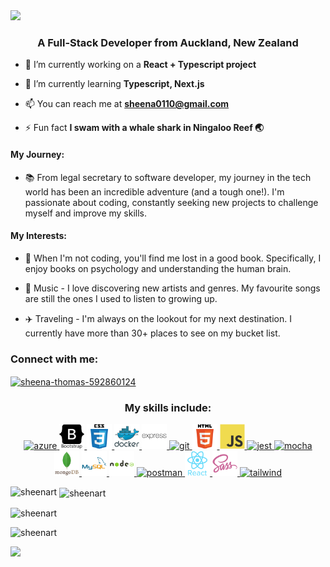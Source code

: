 <img src="https://readme-typing-svg.demolab.com?font=Bree+Serif&size=28&duration=4000&pause=500&color=C1375DEB&background=FCFCFF00&center=true&multiline=true&width=435&height=100&lines=Hello%2C+I'm+Sheena 👋+;Welcome+to+my+Github!"/>
<h3 align="center">A Full-Stack Developer from Auckland, New Zealand</h3>

- 🔭 I’m currently working on a **React + Typescript project**

- 🌱 I’m currently learning **Typescript, Next.js**

- 📫 You can reach me at **sheena0110@gmail.com**

- ⚡ Fun fact **I swam with a whale shark in Ningaloo Reef 🌏**

#### My Journey:

- 📚 From legal secretary to software developer, my journey in the tech world has been an incredible adventure (and a tough one!). I'm passionate about coding, constantly seeking new projects to challenge myself and improve my skills.

#### My Interests:

- 📖 When I'm not coding, you'll find me lost in a good book. Specifically, I enjoy books on psychology and understanding the human brain.

- 🎵 Music - I love discovering new artists and genres. My favourite songs are still the ones I used to listen to growing up.

- ✈️ Traveling - I'm always on the lookout for my next destination. I currently have more than 30+ places to see on my bucket list.

<h3 align="left">Connect with me:</h3>
<p align="left">
<a href="https://linkedin.com/in/sheena-thomas-592860124" target="blank"><img align="center" src="https://raw.githubusercontent.com/rahuldkjain/github-profile-readme-generator/master/src/images/icons/Social/linked-in-alt.svg" alt="sheena-thomas-592860124" height="30" width="40" /></a>
</p>

<h3 align="center">My skills include:</h3>
<p align="center"> <a href="https://azure.microsoft.com/en-in/" target="_blank" rel="noreferrer"> <img src="https://www.vectorlogo.zone/logos/microsoft_azure/microsoft_azure-icon.svg" alt="azure" width="40" height="40"/> </a> <a href="https://getbootstrap.com" target="_blank" rel="noreferrer"> <img src="https://raw.githubusercontent.com/devicons/devicon/master/icons/bootstrap/bootstrap-plain-wordmark.svg" alt="bootstrap" width="40" height="40"/> </a> <a href="https://www.w3schools.com/css/" target="_blank" rel="noreferrer"> <img src="https://raw.githubusercontent.com/devicons/devicon/master/icons/css3/css3-original-wordmark.svg" alt="css3" width="40" height="40"/> </a> <a href="https://www.docker.com/" target="_blank" rel="noreferrer"> <img src="https://raw.githubusercontent.com/devicons/devicon/master/icons/docker/docker-original-wordmark.svg" alt="docker" width="40" height="40"/> </a> <a href="https://expressjs.com" target="_blank" rel="noreferrer"> <img src="https://raw.githubusercontent.com/devicons/devicon/master/icons/express/express-original-wordmark.svg" alt="express" width="40" height="40"/> </a> <a href="https://git-scm.com/" target="_blank" rel="noreferrer"> <img src="https://www.vectorlogo.zone/logos/git-scm/git-scm-icon.svg" alt="git" width="40" height="40"/> </a> <a href="https://www.w3.org/html/" target="_blank" rel="noreferrer"> <img src="https://raw.githubusercontent.com/devicons/devicon/master/icons/html5/html5-original-wordmark.svg" alt="html5" width="40" height="40"/> </a> <a href="https://developer.mozilla.org/en-US/docs/Web/JavaScript" target="_blank" rel="noreferrer"> <img src="https://raw.githubusercontent.com/devicons/devicon/master/icons/javascript/javascript-original.svg" alt="javascript" width="40" height="40"/> </a> <a href="https://jestjs.io" target="_blank" rel="noreferrer"> <img src="https://www.vectorlogo.zone/logos/jestjsio/jestjsio-icon.svg" alt="jest" width="40" height="40"/> </a> <a href="https://mochajs.org" target="_blank" rel="noreferrer"> <img src="https://www.vectorlogo.zone/logos/mochajs/mochajs-icon.svg" alt="mocha" width="40" height="40"/> </a> <a href="https://www.mongodb.com/" target="_blank" rel="noreferrer"> <img src="https://raw.githubusercontent.com/devicons/devicon/master/icons/mongodb/mongodb-original-wordmark.svg" alt="mongodb" width="40" height="40"/> </a> <a href="https://www.mysql.com/" target="_blank" rel="noreferrer"> <img src="https://raw.githubusercontent.com/devicons/devicon/master/icons/mysql/mysql-original-wordmark.svg" alt="mysql" width="40" height="40"/> </a> <a href="https://nodejs.org" target="_blank" rel="noreferrer"> <img src="https://raw.githubusercontent.com/devicons/devicon/master/icons/nodejs/nodejs-original-wordmark.svg" alt="nodejs" width="40" height="40"/> </a> <a href="https://postman.com" target="_blank" rel="noreferrer"> <img src="https://www.vectorlogo.zone/logos/getpostman/getpostman-icon.svg" alt="postman" width="40" height="40"/> </a> <a href="https://reactjs.org/" target="_blank" rel="noreferrer"> <img src="https://raw.githubusercontent.com/devicons/devicon/master/icons/react/react-original-wordmark.svg" alt="react" width="40" height="40"/> </a> <a href="https://sass-lang.com" target="_blank" rel="noreferrer"> <img src="https://raw.githubusercontent.com/devicons/devicon/master/icons/sass/sass-original.svg" alt="sass" width="40" height="40"/> </a> <a href="https://tailwindcss.com/" target="_blank" rel="noreferrer"> <img src="https://www.vectorlogo.zone/logos/tailwindcss/tailwindcss-icon.svg" alt="tailwind" width="40" height="40"/> </a> </p>

<p><img align="left" src="https://github-readme-stats.vercel.app/api/top-langs?username=sheenart&show_icons=true&locale=en&layout=compact" alt="sheenart" /></p>

<p>&nbsp;<img align="center" src="https://github-readme-stats.vercel.app/api?username=sheenart&show_icons=true&locale=en" alt="sheenart" /></p>

<p><img align="center" src="https://github-readme-streak-stats.herokuapp.com/?user=sheenart&" alt="sheenart" /></p>

<p align="left"> <img src="https://komarev.com/ghpvc/?username=sheenart&label=Profile%20views&color=0e75b6&style=flat" alt="sheenart" /> </p>

<img src="https://api.accredible.com/v1/frontend/credential_website_embed_image/certificate/79166261"/>
